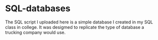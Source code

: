 # SQL-databases
The SQL script I uploaded here is a simple database I created in my SQL class in college.
It was desigmed to replicate the type of database a trucking company would use.
